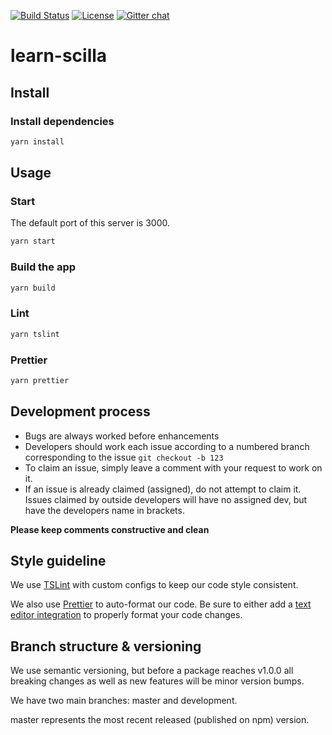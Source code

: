 [![Build Status](https://travis-ci.com/noelyoo/learn-scilla.svg?branch=master)](https://travis-ci.com/noelyoo/learn-scilla)
[![License](https://img.shields.io/cran/l/devtools.svg)](https://github.com/noelyoo/learn-scilla/blob/master/LICENSE)
[![Gitter chat](http://img.shields.io/badge/chat-on%20gitter-077a8f.svg)](https://gitter.im/Zilliqa/SmartContract)

# learn-scilla

## Install

### Install dependencies

```sh
yarn install
```

## Usage

### Start

The default port of this server is 3000.

```sh
yarn start
```

### Build the app

```sh
yarn build
```

### Lint

```sh
yarn tslint
```

### Prettier

```sh
yarn prettier
```

## Development process

- Bugs are always worked before enhancements
- Developers should work each issue according to a numbered branch corresponding to the issue `git checkout -b 123`
- To claim an issue, simply leave a comment with your request to work on it.
- If an issue is already claimed (assigned), do not attempt to claim it. Issues claimed by outside developers will have no assigned dev, but have the developers name in brackets.

**Please keep comments constructive and clean**

## Style guideline

We use [TSLint](https://palantir.github.io/tslint/) with custom configs to keep our code style consistent.

We also use [Prettier](https://prettier.io/) to auto-format our code. Be sure to either add a [text editor integration](https://prettier.io/docs/en/editors.html) to properly format your code changes.

## Branch structure & versioning

We use semantic versioning, but before a package reaches v1.0.0 all breaking changes as well as new features will be minor version bumps.

We have two main branches: master and development.

master represents the most recent released (published on npm) version.
